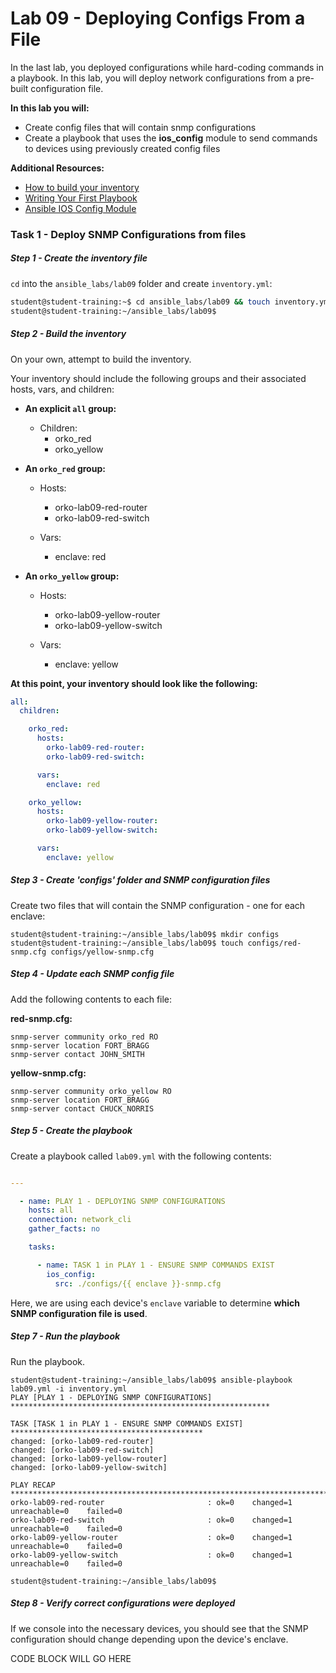 # Lab 09 - Deploying Configs From a File


In the last lab, you deployed configurations while hard-coding commands in a playbook.  In this lab, you will deploy network configurations from a pre-built configuration file.

**In this lab you will:**
* Create config files that will contain snmp configurations
* Create a playbook that uses the **ios_config** module to send commands to devices using previously created config files

**Additional Resources:**
* [How to build your inventory](https://docs.ansible.com/ansible/latest/user_guide/intro_inventory.html)
* [Writing Your First Playbook](https://www.ansible.com/blog/getting-started-writing-your-first-playbook)
* [Ansible IOS Config Module](https://docs.ansible.com/ansible/latest/collections/cisco/ios/ios_config_module.html)


### Task 1 - Deploy SNMP Configurations from files

##### Step 1 - Create the inventory file

`cd` into the `ansible_labs/lab09` folder and create `inventory.yml`:

```bash
student@student-training:~$ cd ansible_labs/lab09 && touch inventory.yml
student@student-training:~/ansible_labs/lab09$ 
```

##### Step 2 - Build the inventory

On your own, attempt to build the inventory.

Your inventory should include the following groups and their associated hosts, vars, and children:

* **An explicit `all` group:**
    - Children:
        - orko_red
        - orko_yellow

* **An `orko_red` group:**
    - Hosts:
        - orko-lab09-red-router
        - orko-lab09-red-switch

    - Vars:
        - enclave: red

* **An `orko_yellow` group:**
    - Hosts:
        - orko-lab09-yellow-router
        - orko-lab09-yellow-switch

    - Vars:
        - enclave: yellow


**At this point, your inventory should look like the following:**

```yaml
all:
  children:

    orko_red:
      hosts:
        orko-lab09-red-router:
        orko-lab09-red-switch:

      vars:
        enclave: red

    orko_yellow:
      hosts:
        orko-lab09-yellow-router:
        orko-lab09-yellow-switch:

      vars:
        enclave: yellow

```

##### Step 3 - Create 'configs' folder and SNMP configuration files


Create two files that will contain the SNMP configuration - one for each enclave:

```
student@student-training:~/ansible_labs/lab09$ mkdir configs
student@student-training:~/ansible_labs/lab09$ touch configs/red-snmp.cfg configs/yellow-snmp.cfg

```

##### Step 4 - Update each SNMP config file

Add the following contents to each file:

**red-snmp.cfg:**

```
snmp-server community orko_red RO
snmp-server location FORT_BRAGG      
snmp-server contact JOHN_SMITH     

```

**yellow-snmp.cfg:**

```
snmp-server community orko_yellow RO
snmp-server location FORT_BRAGG      
snmp-server contact CHUCK_NORRIS
```


##### Step 5 - Create the playbook

Create a playbook called `lab09.yml` with the following contents: 


```yaml

---

  - name: PLAY 1 - DEPLOYING SNMP CONFIGURATIONS
    hosts: all
    connection: network_cli
    gather_facts: no

    tasks:

      - name: TASK 1 in PLAY 1 - ENSURE SNMP COMMANDS EXIST
        ios_config:
          src: ./configs/{{ enclave }}-snmp.cfg

```

Here, we are using each device's `enclave` variable to determine **which SNMP configuration file is used**.

##### Step 7 - Run the playbook

Run the playbook.


```
student@student-training:~/ansible_labs/lab09$ ansible-playbook lab09.yml -i inventory.yml
PLAY [PLAY 1 - DEPLOYING SNMP CONFIGURATIONS] **********************************************************

TASK [TASK 1 in PLAY 1 - ENSURE SNMP COMMANDS EXIST] *******************************************
changed: [orko-lab09-red-router]
changed: [orko-lab09-red-switch]
changed: [orko-lab09-yellow-router]
changed: [orko-lab09-yellow-switch]

PLAY RECAP ****************************************************************************************************
orko-lab09-red-router                       : ok=0    changed=1    unreachable=0    failed=0   
orko-lab09-red-switch                       : ok=0    changed=1    unreachable=0    failed=0   
orko-lab09-yellow-router                    : ok=0    changed=1    unreachable=0    failed=0   
orko-lab09-yellow-switch                    : ok=0    changed=1    unreachable=0    failed=0  

student@student-training:~/ansible_labs/lab09$
```


##### Step 8 - Verify correct configurations were deployed

If we console into the necessary devices, you should see that the SNMP configuration should change depending upon the device's enclave.

CODE BLOCK WILL GO HERE